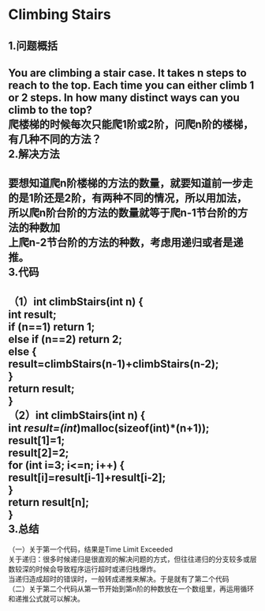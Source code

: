 Climbing Stairs
===
1.问题概括<br>
---
You are climbing a stair case. It takes n steps to reach to the top.
Each time you can either climb 1 or 2 steps. In how many distinct ways can you climb to the top? <br>
爬楼梯的时候每次只能爬1阶或2阶，问爬n阶的楼梯，有几种不同的方法？<br>
2.解决方法<br>
---
要想知道爬n阶楼梯的方法的数量，就要知道前一步走的是1阶还是2阶，有两种不同的情况，所以用加法，所以爬n阶台阶的方法的数量就等于爬n-1节台阶的方法的种数加<br>上爬n-2节台阶的方法的种数，考虑用递归或者是递推。<br>
3.代码<br>
---
（1）int climbStairs(int n) {<br>
    int result;<br>
    if (n==1) return 1;<br>
    else if (n==2) return 2;<br>
    else {<br>
        result=climbStairs(n-1)+climbStairs(n-2);<br>
    }<br>
    return result;<br>
    }<br>
（2）int climbStairs(int n) {<br>
    int *result=(int*)malloc(sizeof(int)*(n+1));<br>
    result[1]=1;<br>
    result[2]=2;<br>
    for (int i=3; i<=n; i++) {<br>
        result[i]=result[i-1]+result[i-2];<br>
    }<br>
    return result[n];<br>
}<br>
3.总结<br>
---
（一）关于第一个代码，结果是Time Limit Exceeded<br>
关于递归：很多时候递归是很直观的解决问题的方式，但往往递归的分支较多或层数较深的时候会导致程序运行超时或递归栈爆炸。<br>
当递归造成超时的错误时，一般转成递推来解决。于是就有了第二个代码<br>
（二）关于第二个代码从第一节开始到第n阶的种数放在一个数组里，再运用循环和递推公式就可以解决。<br>
